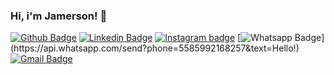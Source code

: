 ### Hi, i'm Jamerson! 👋

[![Github Badge](https://img.shields.io/badge/-Github-000?style=flat-square&logo=Github&logoColor=white&link=https://github.com/jamezaguiar)](https://github.com/jamezaguiar)
[![Linkedin Badge](https://img.shields.io/badge/-LinkedIn-blue?style=flat-square&logo=Linkedin&logoColor=white&link=https://www.linkedin.com/in/jamezaguiar/)](https://www.linkedin.com/in/jamezaguiar/)
[![Instagram badge](https://img.shields.io/badge/-Instagram-dc5273?style=flat-square&logo=Instagram&logoColor=white&link=https://www.instagram.com/jamez.aguiar/)](https://www.instagram.com/jamez.aguiar/)
[![Whatsapp Badge](https://img.shields.io/badge/-Whatsapp-4CA143?style=flat-square&labelColor=4CA143&logo=whatsapp&logoColor=white&link=https://api.whatsapp.com/send?phone=5585992168257&text=Hello!)](https://api.whatsapp.com/send?phone=5585992168257&text=Hello!)
[![Gmail Badge](https://img.shields.io/badge/-Gmail-c14438?style=flat-square&logo=Gmail&logoColor=white&link=mailto:jamersonalsilva14@gmail.com)](mailto:jamersonalsilva14@gmail.com)

<!--
- 🌱 I’m currently learning Node.js, ReactJS and React Native to become a full-stack developer!
-->
